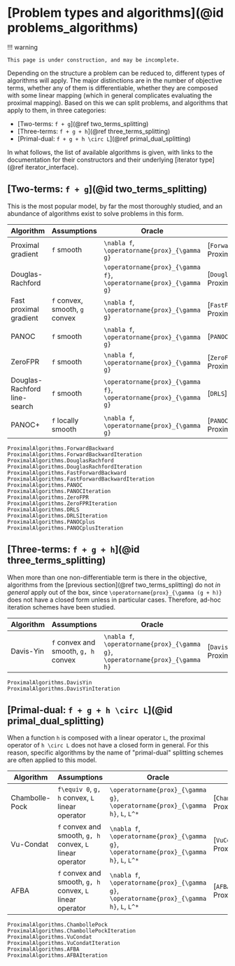 # [Problem types and algorithms](@id problems_algorithms)

!!! warning

    This page is under construction, and may be incomplete.

Depending on the structure a problem can be reduced to, different types of algorithms will apply.
The major distinctions are in the number of objective terms, whether any of them is differentiable,
whether they are composed with some linear mapping (which in general complicates evaluating the proximal mapping).
Based on this we can split problems, and algorithms that apply to them, in three categories:
- [Two-terms: ``f + g``](@ref two_terms_splitting)
- [Three-terms: ``f + g + h``](@ref three_terms_splitting)
- [Primal-dual: ``f + g + h \circ L``](@ref primal_dual_splitting)

In what follows, the list of available algorithms is given, with links to the documentation for their constructors
and their underlying [iterator type](@ref iterator_interface).

## [Two-terms: ``f + g``](@id two_terms_splitting)

This is the most popular model, by far the most thoroughly studied, and an abundance of algorithms exist to solve problems in this form.

Algorithm | Assumptions | Oracle | Implementation | References
----------|-------------|--------|----------------|-----------
Proximal gradient | ``f`` smooth | ``\nabla f``, ``\operatorname{prox}_{\gamma g}`` | [`ForwardBackward`](@ref ProximalAlgorithms.ForwardBackward) | [Lions1979](@cite)
Douglas-Rachford | | ``\operatorname{prox}_{\gamma f}``, ``\operatorname{prox}_{\gamma g}`` | [`DouglasRachford`](@ref ProximalAlgorithms.DouglasRachford) | [Eckstein1992](@cite)
Fast proximal gradient | ``f`` convex, smooth, ``g`` convex | ``\nabla f``, ``\operatorname{prox}_{\gamma g}`` | [`FastForwardBackward`](@ref ProximalAlgorithms.FastForwardBackward) | [Tseng2008](@cite), [Beck2009](@cite)
PANOC | ``f`` smooth | ``\nabla f``, ``\operatorname{prox}_{\gamma g}`` | [`PANOC`](@ref ProximalAlgorithms.PANOC) | [Stella2017](@cite)
ZeroFPR | ``f`` smooth | ``\nabla f``, ``\operatorname{prox}_{\gamma g}`` | [`ZeroFPR`](@ref ProximalAlgorithms.ZeroFPR) | [Themelis2018](@cite)
Douglas-Rachford line-search | ``f`` smooth | ``\operatorname{prox}_{\gamma f}``, ``\operatorname{prox}_{\gamma g}`` | [`DRLS`](@ref ProximalAlgorithms.DRLS) | [Themelis2020](@cite)
PANOC+ | ``f`` locally smooth | ``\nabla f``, ``\operatorname{prox}_{\gamma g}`` | [`PANOCplus`](@ref ProximalAlgorithms.PANOCplus) | [DeMarchi2021](@cite)

```@docs
ProximalAlgorithms.ForwardBackward
ProximalAlgorithms.ForwardBackwardIteration
ProximalAlgorithms.DouglasRachford
ProximalAlgorithms.DouglasRachfordIteration
ProximalAlgorithms.FastForwardBackward
ProximalAlgorithms.FastForwardBackwardIteration
ProximalAlgorithms.PANOC
ProximalAlgorithms.PANOCIteration
ProximalAlgorithms.ZeroFPR
ProximalAlgorithms.ZeroFPRIteration
ProximalAlgorithms.DRLS
ProximalAlgorithms.DRLSIteration
ProximalAlgorithms.PANOCplus
ProximalAlgorithms.PANOCplusIteration
```

## [Three-terms: ``f + g + h``](@id three_terms_splitting)

When more than one non-differentiable term is there in the objective, algorithms from the [previous section](@ref two_terms_splitting)
do not *in general* apply out of the box, since ``\operatorname{prox}_{\gamma (g + h)}`` does not have a closed form unless in particular cases.
Therefore, ad-hoc iteration schemes have been studied.

Algorithm | Assumptions | Oracle | Implementation | References
----------|-------------|--------|----------------|-----------
Davis-Yin | ``f`` convex and smooth, ``g, h`` convex | ``\nabla f``, ``\operatorname{prox}_{\gamma g}``, ``\operatorname{prox}_{\gamma h}`` | [`DavisYin`](@ref ProximalAlgorithms.DavisYin) | [Davis2017](@cite) 

```@docs
ProximalAlgorithms.DavisYin
ProximalAlgorithms.DavisYinIteration
```

## [Primal-dual: ``f + g + h \circ L``](@id primal_dual_splitting)

When a function ``h`` is composed with a linear operator ``L``, the proximal operator of ``h \circ L`` does not have a closed form in general.
For this reason, specific algorithms by the name of "primal-dual" splitting schemes are often applied to this model.

Algorithm | Assumptions | Oracle | Implementation | References
----------|-------------|--------|----------------|-----------
Chambolle-Pock | ``f\equiv 0``, ``g, h`` convex, ``L`` linear operator | ``\operatorname{prox}_{\gamma g}``, ``\operatorname{prox}_{\gamma h}``, ``L``, ``L^*`` | [`ChambollePock`](@ref ProximalAlgorithms.ChambollePock) | [Chambolle2011](@cite)
Vu-Condat | ``f`` convex and smooth, ``g, h`` convex, ``L`` linear operator | ``\nabla f``, ``\operatorname{prox}_{\gamma g}``, ``\operatorname{prox}_{\gamma h}``, ``L``, ``L^*`` | [`VuCodat`](@ref ProximalAlgorithms.VuCondat) | [Vu2013](@cite), [Condat2013](@cite)
AFBA      | ``f`` convex and smooth, ``g, h`` convex, ``L`` linear operator | ``\nabla f``, ``\operatorname{prox}_{\gamma g}``, ``\operatorname{prox}_{\gamma h}``, ``L``, ``L^*`` | [`AFBA`](@ref ProximalAlgorithms.AFBA) | [Latafat2017](@cite)

```@docs
ProximalAlgorithms.ChambollePock
ProximalAlgorithms.ChambollePockIteration
ProximalAlgorithms.VuCondat
ProximalAlgorithms.VuCondatIteration
ProximalAlgorithms.AFBA
ProximalAlgorithms.AFBAIteration
```
